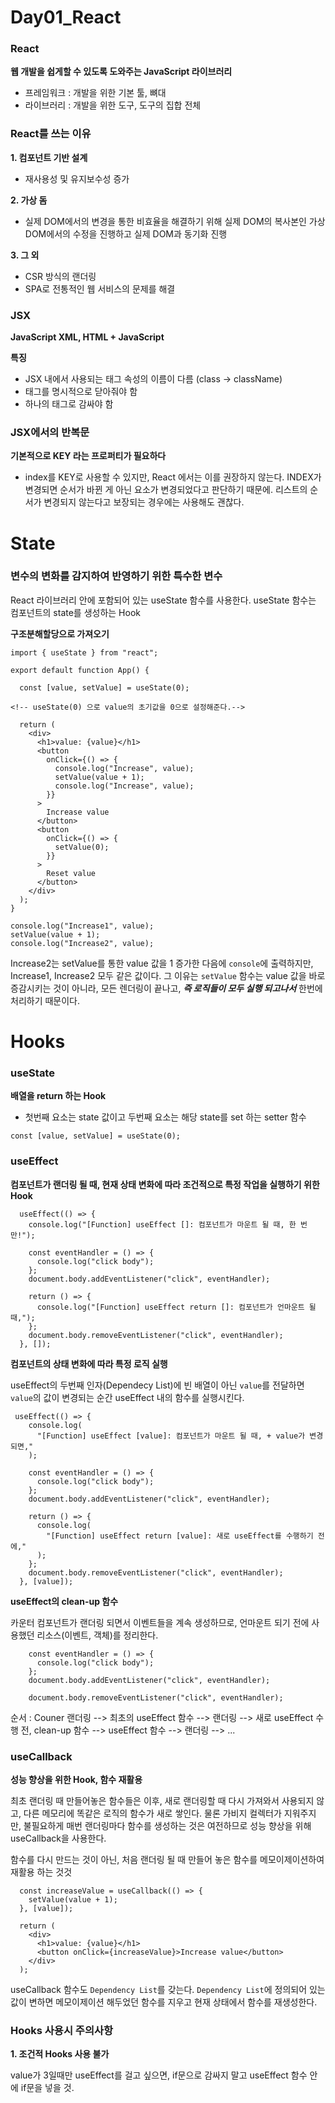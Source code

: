 # Day01_React

### React

**웹 개발을 쉽게할 수 있도록 도와주는 JavaScript 라이브러리**
- 프레임워크 : 개발을 위한 기본 툴, 뼈대
- 라이브러리 : 개발을 위한 도구, 도구의 집합 전체

### React를 쓰는 이유

**1. 컴포넌트 기반 설계**
- 재사용성 및 유지보수성 증가

**2. 가상 돔**
- 실제 DOM에서의 변경을 통한 비효율을 해결하기 위해 실제 DOM의 복사본인 가상 DOM에서의 수정을 진행하고 실제 DOM과 동기화 진행

**3. 그 외**
- CSR 방식의 랜더링
- SPA로 전통적인 웹 서비스의 문제를 해결

### JSX

**JavaScript XML, HTML + JavaScript**

**특징**
- JSX 내에서 사용되는 태그 속성의 이름이 다름 (class → className)
- 태그를 명시적으로 닫아줘야 함
- 하나의 태그로 감싸야 함



### JSX에서의 반복문

**기본적으로 KEY 라는 프로퍼티가 필요하다**

- index를 KEY로 사용할 수 있지만, React 에서는 이를 권장하지 않는다. INDEX가 변경되면 순서가 바뀐 게 아닌 요소가 변경되었다고 판단하기 때문에. 리스트의 순서가 변경되지 않는다고 보장되는 경우에는 사용해도 괜찮다.  

# State

### 변수의 변화를 감지하여 반영하기 위한 특수한 변수

React 라이브러리 안에 포함되어 있는 useState 함수를 사용한다.
useState 함수는 컴포넌트의 state를 생성하는 Hook

**구조분해할당으로 가져오기**
```
import { useState } from "react";

export default function App() {

  const [value, setValue] = useState(0); 

<!-- useState(0) 으로 value의 초기값을 0으로 설정해준다.-->

  return (
    <div>
      <h1>value: {value}</h1>
      <button
        onClick={() => {
          console.log("Increase", value);
          setValue(value + 1);
          console.log("Increase", value);
        }}
      >
        Increase value
      </button>
      <button
        onClick={() => {
          setValue(0);
        }}
      >
        Reset value
      </button>
    </div>
  );
}
```
```
console.log("Increase1", value);
setValue(value + 1);
console.log("Increase2", value);
```
Increase2는 setValue를 통한 value 값을 1 증가한 다음에 `console`에 출력하지만, Increase1, Increase2 모두 같은 값이다. 그 이유는 `setValue` 함수는 value 값을 바로 증감시키는 것이 아니라, 모든 렌더링이 끝나고, **_즉 로직들이 모두 실행 되고나서_** 한번에 처리하기 때문이다.


# Hooks

### useState

**배열을 return 하는 Hook**

- 첫번째 요소는 state 값이고 두번째 요소는 해당 state를 set 하는 setter 함수

```
const [value, setValue] = useState(0); 
```

### useEffect
**컴포넌트가 랜더링 될 때, 현재 상태 변화에 따라 조건적으로 특정 작업을 실행하기 위한 Hook**

```
  useEffect(() => {
    console.log("[Function] useEffect []: 컴포넌트가 마운트 될 때, 한 번만!");

    const eventHandler = () => {
      console.log("click body");
    };
    document.body.addEventListener("click", eventHandler);

    return () => {
      console.log("[Function] useEffect return []: 컴포넌트가 언마운트 될 때,");
    };
    document.body.removeEventListener("click", eventHandler);
  }, []);
```

**컴포넌트의 상태 변화에 따라 특정 로직 실행**

useEffect의 두번째 인자(Dependecy List)에 빈 배열이 아닌 `value`를 전달하면 `value`의 값이 변경되는 순간 useEffect 내의 함수를 실행시킨다.

```
 useEffect(() => {
    console.log(
      "[Function] useEffect [value]: 컴포넌트가 마운트 될 때, + value가 변경되면,"
    );

    const eventHandler = () => {
      console.log("click body");
    };
    document.body.addEventListener("click", eventHandler);

    return () => {
      console.log(
        "[Function] useEffect return [value]: 새로 useEffect를 수행하기 전에,"
      );
    };
    document.body.removeEventListener("click", eventHandler);
  }, [value]);
```

**useEffect의 clean-up 함수**

카운터 컴포넌트가 랜더링 되면서 이벤트들을 계속 생성하므로, 언마운트 되기 전에 사용했던 리소스(이벤트, 객체)를 정리한다.

```
    const eventHandler = () => {
      console.log("click body");
    };
    document.body.addEventListener("click", eventHandler);
```
```
    document.body.removeEventListener("click", eventHandler);
```

순서 : Couner 랜더링 --> 최초의 useEffect 함수 --> 랜더링 --> 새로 useEffect 수행 전, clean-up 함수 --> useEffect 함수 --> 랜더링 --> ... 

### useCallback

**성능 향상을 위한 Hook, 함수 재활용**

최초 랜더링 때 만들어놓은 함수들은 이후, 새로 랜더링할 때 다시 가져와서 사용되지 않고, 다른 메모리에 똑같은 로직의 함수가 새로 쌓인다. 물론 가비지 컬렉터가 지워주지만, 불필요하게 매번 랜더링마다 함수를 생성하는 것은 여전하므로 성능 향상을 위해 useCallback을 사용한다. 

함수를 다시 만드는 것이 아닌, 처음 랜더링 될 때 만들어 놓은 함수를 메모이제이션하여 재활용 하는 것것

```
  const increaseValue = useCallback(() => {
    setValue(value + 1);
  }, [value]);

  return (
    <div>
      <h1>value: {value}</h1>
      <button onClick={increaseValue}>Increase value</button>
    </div>
  );
```
useCallback 함수도 `Dependency List`를 갖는다. 
`Dependency List`에 정의되어 있는 값이 변하면 메모이제이션 해두었던 함수를 지우고 현재 상태에서 함수를 재생성한다.

### Hooks 사용시 주의사항

**1. 조건적 Hooks 사용 불가**

value가 3일때만 useEffect를 걸고 싶으면,
if문으로 감싸지 말고 useEffect 함수 안에 if문을 넣을 것.
